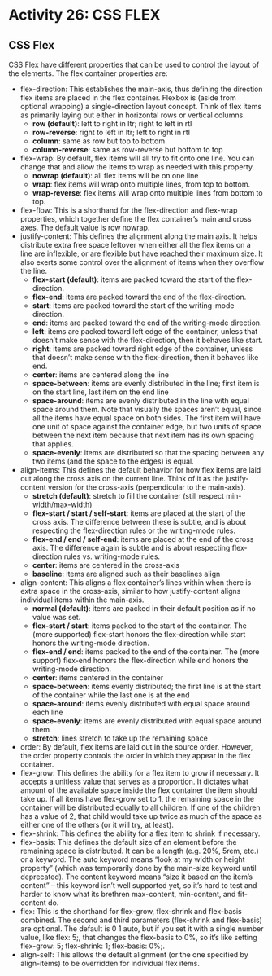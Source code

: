 # Activity 26: CSS FLEX

## CSS Flex

CSS Flex have different properties that can be used to control the layout of the elements. The flex container properties are:

* flex-direction: This establishes the main-axis, thus defining the direction flex items are placed in the flex container. Flexbox is (aside from optional wrapping) a single-direction layout concept. Think of flex items as primarily laying out either in horizontal rows or vertical columns.
    - **row (default)**: left to right in ltr; right to left in rtl
    - **row-reverse**: right to left in ltr; left to right in rtl
    - **column**: same as row but top to bottom
    - **column-reverse**: same as row-reverse but bottom to top
* flex-wrap: By default, flex items will all try to fit onto one line. You can change that and allow the items to wrap as needed with this property.
    - **nowrap (default)**: all flex items will be on one line
    - **wrap**: flex items will wrap onto multiple lines, from top to bottom.
    - **wrap-reverse**: flex items will wrap onto multiple lines from bottom to top.
* flex-flow: This is a shorthand for the flex-direction and flex-wrap properties, which together define the flex container’s main and cross axes. The default value is row nowrap.
* justify-content: This defines the alignment along the main axis. It helps distribute extra free space leftover when either all the flex items on a line are inflexible, or are flexible but have reached their maximum size. It also exerts some control over the alignment of items when they overflow the line.
    - **flex-start (default)**: items are packed toward the start of the flex-direction.
    - **flex-end**: items are packed toward the end of the flex-direction.
    - **start**: items are packed toward the start of the writing-mode direction.
    - **end**: items are packed toward the end of the writing-mode direction.
    - **left**: items are packed toward left edge of the container, unless that doesn’t make sense with the flex-direction, then it behaves like start.
    - **right**: items are packed toward right edge of the container, unless that doesn’t make sense with the flex-direction, then it behaves like end.
    - **center**: items are centered along the line
    - **space-between**: items are evenly distributed in the line; first item is on the start line, last item on the end line
    - **space-around**: items are evenly distributed in the line with equal space around them. Note that visually the spaces aren’t equal, since all the items have equal space on both sides. The first item will have one unit of space against the container edge, but two units of space between the next item because that next item has its own spacing that applies.
    - **space-evenly**: items are distributed so that the spacing between any two items (and the space to the edges) is equal.
* align-items: This defines the default behavior for how flex items are laid out along the cross axis on the current line. Think of it as the justify-content version for the cross-axis (perpendicular to the main-axis).
    - **stretch (default)**: stretch to fill the container (still respect min-width/max-width)
    - **flex-start / start / self-start**: items are placed at the start of the cross axis. The difference between these is subtle, and is about respecting the flex-direction rules or the writing-mode rules.
    - **flex-end / end / self-end**: items are placed at the end of the cross axis. The difference again is subtle and is about respecting flex-direction rules vs. writing-mode rules.
    - **center**: items are centered in the cross-axis
    - **baseline**: items are aligned such as their baselines align
* align-content: This aligns a flex container’s lines within when there is extra space in the cross-axis, similar to how justify-content aligns individual items within the main-axis.
    - **normal (default)**: items are packed in their default position as if no value was set.
    - **flex-start / start**: items packed to the start of the container. The (more supported) flex-start honors the flex-direction while start honors the writing-mode direction.
    - **flex-end / end**: items packed to the end of the container. The (more support) flex-end honors the flex-direction while end honors the writing-mode direction.
    - **center**: items centered in the container
    - **space-between**: items evenly distributed; the first line is at the start of the container while the last one is at the end
    - **space-around**: items evenly distributed with equal space around each line
    - **space-evenly**: items are evenly distributed with equal space around them
    - **stretch**: lines stretch to take up the remaining space
* order: By default, flex items are laid out in the source order. However, the order property controls the order in which they appear in the flex container.
* flex-grow: This defines the ability for a flex item to grow if necessary. It accepts a unitless value that serves as a proportion. It dictates what amount of the available space inside the flex container the item should take up. If all items have flex-grow set to 1, the remaining space in the container will be distributed equally to all children. If one of the children has a value of 2, that child would take up twice as much of the space as either one of the others (or it will try, at least).
* flex-shrink: This defines the ability for a flex item to shrink if necessary.
* flex-basis: This defines the default size of an element before the remaining space is distributed. It can be a length (e.g. 20%, 5rem, etc.) or a keyword. The auto keyword means “look at my width or height property” (which was temporarily done by the main-size keyword until deprecated). The content keyword means “size it based on the item’s content” – this keyword isn’t well supported yet, so it’s hard to test and harder to know what its brethren max-content, min-content, and fit-content do.
* flex: This is the shorthand for flex-grow, flex-shrink and flex-basis combined. The second and third parameters (flex-shrink and flex-basis) are optional. The default is 0 1 auto, but if you set it with a single number value, like flex: 5;, that changes the flex-basis to 0%, so it’s like setting flex-grow: 5; flex-shrink: 1; flex-basis: 0%;.
* align-self: This allows the default alignment (or the one specified by align-items) to be overridden for individual flex items.
